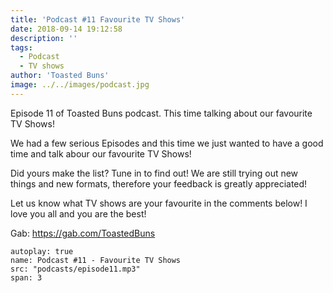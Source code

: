 ```yaml
---
title: 'Podcast #11 Favourite TV Shows'
date: 2018-09-14 19:12:58
description: ''
tags:
  - Podcast
  - TV shows
author: 'Toasted Buns'
image: ../../images/podcast.jpg
---
```


Episode 11 of Toasted Buns podcast. This time talking about our favourite TV Shows!

We had a few serious Episodes and this time we just wanted to have a good time and talk abour our favourite TV Shows!

Did yours make the list? Tune in to find out!
We are still trying out new things and new formats, therefore your
feedback is greatly appreciated!

Let us know what TV shows are your favourite in the comments below!
I love you all and you are the best!

Gab: https://gab.com/ToastedBuns
 

<script async src="//pagead2.googlesyndication.com/pagead/js/adsbygoogle.js"></script><ins class="adsbygoogle" style="display:block; text-align:center;"  data-ad-layout="in-article"  data-ad-format="fluid"  data-ad-client="ca-pub-2164900147810573"  data-ad-slot="8817307412"></ins><script>(adsbygoogle = window.adsbygoogle || []).push({});</script>

 

```audio
autoplay: true
name: Podcast #11 - Favourite TV Shows
src: "podcasts/episode11.mp3"
span: 3
```

